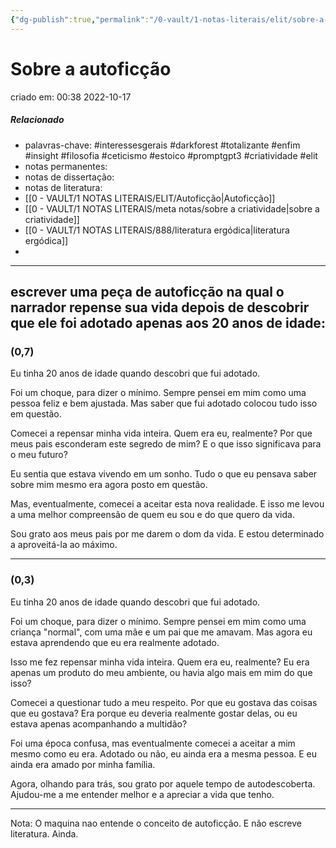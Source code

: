 ```yaml
---
{"dg-publish":true,"permalink":"/0-vault/1-notas-literais/elit/sobre-a-autoficcao/","tags":["interessesgerais","darkforest","totalizante","enfim","insight","filosofia","ceticismo","estoico","promptgpt3","criatividade","elit"],"dgHomeLink":true,"dgShowLocalGraph":true,"dgShowFileTree":true,"dgEnableSearch":true,"noteIcon":""}
---
```


# Sobre a autoficção
criado em: 00:38 2022-10-17

##### Relacionado
- palavras-chave: #interessesgerais  #darkforest #totalizante #enfim #insight #filosofia #ceticismo #estoico #promptgpt3 #criatividade #elit 
- notas permanentes: 
- notas de dissertação:
- notas de literatura: 
- [[0 - VAULT/1 NOTAS LITERAIS/ELIT/Autoficção\|Autoficção]]
- [[0 - VAULT/1 NOTAS LITERAIS/meta notas/sobre a criatividade\|sobre a criatividade]]
- [[0 - VAULT/1 NOTAS LITERAIS/888/literatura ergódica\|literatura ergódica]]
- 

---
##  escrever uma peça de autoficção na qual o narrador repense sua vida depois de descobrir que ele foi adotado apenas aos 20 anos de idade:
### (0,7)
Eu tinha 20 anos de idade quando descobri que fui adotado.

Foi um choque, para dizer o mínimo. Sempre pensei em mim como uma pessoa feliz e bem ajustada. Mas saber que fui adotado colocou tudo isso em questão.

Comecei a repensar minha vida inteira. Quem era eu, realmente? Por que meus pais esconderam este segredo de mim? E o que isso significava para o meu futuro?

Eu sentia que estava vivendo em um sonho. Tudo o que eu pensava saber sobre mim mesmo era agora posto em questão.

Mas, eventualmente, comecei a aceitar esta nova realidade. E isso me levou a uma melhor compreensão de quem eu sou e do que quero da vida.

Sou grato aos meus pais por me darem o dom da vida. E estou determinado a aproveitá-la ao máximo. 

---
### (0,3)

Eu tinha 20 anos de idade quando descobri que fui adotado.

Foi um choque, para dizer o mínimo. Sempre pensei em mim como uma criança "normal", com uma mãe e um pai que me amavam. Mas agora eu estava aprendendo que eu era realmente adotado.

Isso me fez repensar minha vida inteira. Quem era eu, realmente? Eu era apenas um produto do meu ambiente, ou havia algo mais em mim do que isso?

Comecei a questionar tudo a meu respeito. Por que eu gostava das coisas que eu gostava? Era porque eu deveria realmente gostar delas, ou eu estava apenas acompanhando a multidão?

Foi uma época confusa, mas eventualmente comecei a aceitar a mim mesmo como eu era. Adotado ou não, eu ainda era a mesma pessoa. E eu ainda era amado por minha família.

Agora, olhando para trás, sou grato por aquele tempo de autodescoberta. Ajudou-me a me entender melhor e a apreciar a vida que tenho.


---
Nota:
O maquina nao entende o conceito de autoficção. E não escreve literatura. Ainda.